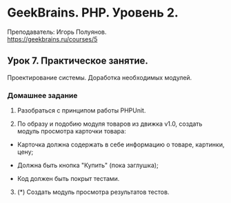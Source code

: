 # GeekBrains. PHP. Уровень 2.
Преподаватель: Игорь Полуянов.
<br>https://geekbrains.ru/courses/5

## Урок 7. Практическое занятие.
Проектирование системы. Доработка необходимых модулей.

### Домашнее задание

1. Разобраться с принципом работы PHPUnit.
  
2. По образу и подобию модуля товаров из движка v1.0, создать модуль просмотра карточки товара:

- Карточка должна содержать в себе информацию о товаре, картинки, цену;

- Должна быть кнопка "Купить" (пока заглушка);

- Код должен быть покрыт тестами.

3. (*) Создать модуль просмотра результатов тестов.